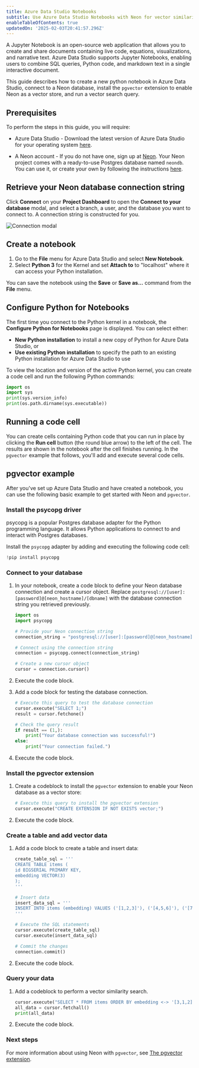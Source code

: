 ```yaml
---
title: Azure Data Studio Notebooks
subtitle: Use Azure Data Studio Notebooks with Neon for vector similarity search
enableTableOfContents: true
updatedOn: '2025-02-03T20:41:57.296Z'
---
```


A Jupyter Notebook is an open-source web application that allows you to create and share documents containing live code, equations, visualizations, and narrative text. Azure Data Studio supports Jupyter Notebooks, enabling users to combine SQL queries, Python code, and markdown text in a single interactive document.

This guide describes how to create a new python notebook in Azure Data Studio, connect to a Neon database, install the `pgvector` extension to enable Neon as a vector store, and run a vector search query.

## Prerequisites

To perform the steps in this guide, you will require:

- Azure Data Studio - Download the latest version of Azure Data Studio for your operating system [here](https://learn.microsoft.com/en-us/azure-data-studio/download-azure-data-studio).

- A Neon account - If you do not have one, sign up at [Neon](https://console.neon.tech/signup). Your Neon project comes with a ready-to-use Postgres database named `neondb`. You can use it, or create your own by following the instructions [here](/docs/manage/databases#create-a-database).

## Retrieve your Neon database connection string

Click **Connect** on your **Project Dashboard** to open the **Connect to your database** modal, and select a branch, a user, and the database you want to connect to. A connection string is constructed for you.

![Connection modal](/docs/connect/connection_details.png)

## Create a notebook

1. Go to the **File** menu for Azure Data Studio and select **New Notebook**.
2. Select **Python 3** for the Kernel and set **Attach to** to "localhost" where it can access your Python installation.

You can save the notebook using the **Save** or **Save as...** command from the **File** menu.

## Configure Python for Notebooks

The first time you connect to the Python kernel in a notebook, the **Configure Python for Notebooks** page is displayed. You can select either:

- **New Python installation** to install a new copy of Python for Azure Data Studio, or
- **Use existing Python installation** to specify the path to an existing Python installation for Azure Data Studio to use

To view the location and version of the active Python kernel, you can create a code cell and run the following Python commands:

```python
import os
import sys
print(sys.version_info)
print(os.path.dirname(sys.executable))
```

## Running a code cell

You can create cells containing Python code that you can run in place by clicking the **Run cell** button (the round blue arrow) to the left of the cell. The results are shown in the notebook after the cell finishes running. In the `pgvector` example that follows, you'll add and execute several code cells.

## pgvector example

After you've set up Azure Data Studio and have created a notebook, you can use the following basic example to get started with Neon and `pgvector`.

### Install the psycopg driver

psycopg is a popular Postgres database adapter for the Python programming language. It allows Python applications to connect to and interact with Postgres databases.

Install the `psycopg` adapter by adding and executing the following code cell:

```python
!pip install psycopg
```

### Connect to your database

1. In your notebook, create a code block to define your Neon database connection and create a cursor object. Replace `postgresql://[user]:[password]@[neon_hostname]/[dbname]` with the database connection string you retrieved previously.

   ```python shouldWrap
   import os
   import psycopg

   # Provide your Neon connection string
   connection_string = "postgresql://[user]:[password]@[neon_hostname]/[dbname]"

   # Connect using the connection string
   connection = psycopg.connect(connection_string)

   # Create a new cursor object
   cursor = connection.cursor()
   ```

2. Execute the code block.

3. Add a code block for testing the database connection.

   ```python
   # Execute this query to test the database connection
   cursor.execute("SELECT 1;")
   result = cursor.fetchone()

   # Check the query result
   if result == (1,):
       print("Your database connection was successful!")
   else:
       print("Your connection failed.")
   ```

4. Execute the code block.

### Install the pgvector extension

1. Create a codeblock to install the `pgvector` extension to enable your Neon database as a vector store:

   ```python
   # Execute this query to install the pgvector extension
   cursor.execute("CREATE EXTENSION IF NOT EXISTS vector;")
   ```

2. Execute the code block.

### Create a table and add vector data

1. Add a code block to create a table and insert data:

   ```python shouldWrap
   create_table_sql = '''
   CREATE TABLE items (
   id BIGSERIAL PRIMARY KEY,
   embedding VECTOR(3)
   );
   '''

   # Insert data
   insert_data_sql = '''
   INSERT INTO items (embedding) VALUES ('[1,2,3]'), ('[4,5,6]'), ('[7,8,9]');
   '''

   # Execute the SQL statements
   cursor.execute(create_table_sql)
   cursor.execute(insert_data_sql)

   # Commit the changes
   connection.commit()
   ```

2. Execute the code block.

### Query your data

1. Add a codeblock to perform a vector similarity search.

   ```python shouldWrap
   cursor.execute("SELECT * FROM items ORDER BY embedding <-> '[3,1,2]' LIMIT 1;")
   all_data = cursor.fetchall()
   print(all_data)
   ```

2. Execute the code block.

### Next steps

For more information about using Neon with `pgvector`, see [The pgvector extension](/docs/extensions/pgvector).

<NeedHelp/>

